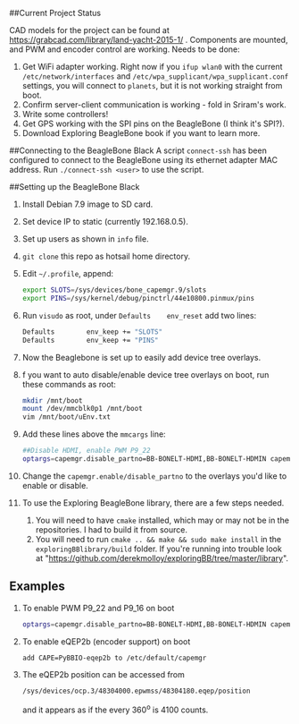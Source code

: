 ##Current Project Status

CAD models for the project can be found at https://grabcad.com/library/land-yacht-2015-1/ . Components are mounted, and PWM and encoder control are working. Needs to be done:

1. Get WiFi adapter working. Right now if you `ifup wlan0` with the current `/etc/network/interfaces` and `/etc/wpa_supplicant/wpa_supplicant.conf` settings, you will connect to `planets`, but it is not working straight from boot.
1. Confirm server-client communication is working - fold in Sriram's work.
1. Write some controllers!
1. Get GPS working with the SPI pins on the BeagleBone (I think it's SPI?).
1. Download Exploring BeagleBone book if you want to learn more.

##Connecting to the BeagleBone Black
A script `connect-ssh` has been configured to connect to the BeagleBone using its ethernet adapter MAC address. Run `./connect-ssh <user>` to use the script.

##Setting up the BeagleBone Black

1. Install Debian 7.9 image to SD card.
1. Set device IP to static (currently 192.168.0.5).
1. Set up users as shown in `info` file.
1. `git clone` this repo as hotsail home directory.
1. Edit `~/.profile`, append:

    ```bash
    export SLOTS=/sys/devices/bone_capemgr.9/slots
    export PINS=/sys/kernel/debug/pinctrl/44e10800.pinmux/pins
    ```

1. Run `visudo` as root, under `Defaults	env_reset` add two lines:

    ```bash
    Defaults        env_keep += "SLOTS"
    Defaults        env_keep += "PINS"
    ```

1. Now the Beaglebone is set up to easily add device tree overlays.
1. f you want to auto disable/enable device tree overlays on boot, run these commands as root:

    ```bash
    mkdir /mnt/boot
    mount /dev/mmcblk0p1 /mnt/boot
    vim /mnt/boot/uEnv.txt
    ```

1. Add these lines above the `mmcargs` line:

	```bash
	##Disable HDMI, enable PWM P9_22
	optargs=capemgr.disable_partno=BB-BONELT-HDMI,BB-BONELT-HDMIN capemgr.enable_partno=am33xx_pwm,bone_pwm_P9_22
	```

1. Change the `capemgr.enable/disable_partno` to the overlays you'd like to enable or disable.
1. To use the Exploring BeagleBone library, there are a few steps needed.
	1. You will need to have `cmake` installed, which may or may not be in the repositories. I had to build it from source.
	1. You will need to run `cmake .. && make && sudo make install` in the `exploringBBlibrary/build` folder. If you're running into trouble look at "https://github.com/derekmolloy/exploringBB/tree/master/library".

## Examples

1. To enable PWM P9_22 and P9_16 on boot

    ```bash
    optargs=capemgr.disable_partno=BB-BONELT-HDMI,BB-BONELT-HDMIN capemgr.enable_partno=am33xx_pwm,bone_pwm_P9_22,bone_pwm_P9_16
    ```

1. To enable eQEP2b (encoder support) on boot

    ```bash
    add CAPE=PyBBIO-eqep2b to /etc/default/capemgr
    ```

1. The eQEP2b position can be accessed from

    ```bash
    /sys/devices/ocp.3/48304000.epwmss/48304180.eqep/position
    ```

    and it appears as if the every 360<sup>o</sup> is 4100 counts.
